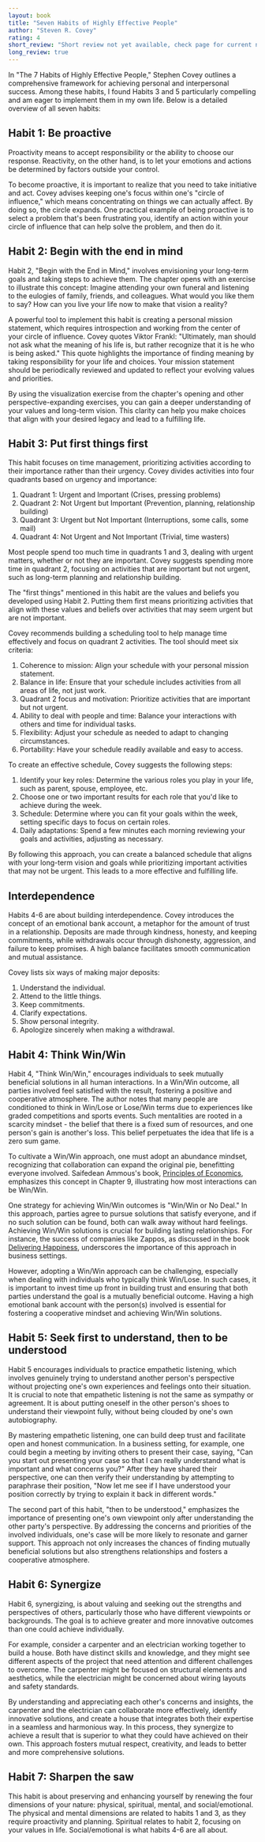 ```yaml
---
layout: book
title: "Seven Habits of Highly Effective People"
author: "Steven R. Covey"
rating: 4
short_review: "Short review not yet available, check page for current notes"
long_review: true
---
```

In "The 7 Habits of Highly Effective People," Stephen Covey outlines a comprehensive framework for achieving personal and interpersonal success. Among these habits, I found Habits 3 and 5 particularly compelling and am eager to implement them in my own life. Below is a detailed overview of all seven habits:


## Habit 1: Be proactive

Proactivity means to accept responsibility or the ability to choose our response. Reactivity, on the other hand, is to let your emotions and actions be determined by factors outside your control.

To become proactive, it is important to realize that you need to take initiative and act. Covey advises keeping one's focus within one's "circle of influence," which means concentrating on things we can actually affect. By doing so, the circle expands. One practical example of being proactive is to select a problem that's been frustrating you, identify an action within your circle of influence that can help solve the problem, and then do it.

## Habit 2: Begin with the end in mind

Habit 2, "Begin with the End in Mind," involves envisioning your long-term goals and taking steps to achieve them. The chapter opens with an exercise to illustrate this concept: Imagine attending your own funeral and listening to the eulogies of family, friends, and colleagues. What would you like them to say? How can you live your life now to make that vision a reality?

A powerful tool to implement this habit is creating a personal mission statement, which requires introspection and working from the center of your circle of influence. Covey quotes Viktor Frankl: "Ultimately, man should not ask what the meaning of his life is, but rather recognize that it is he who is being asked." This quote highlights the importance of finding meaning by taking responsibility for your life and choices. Your mission statement should be periodically reviewed and updated to reflect your evolving values and priorities.

By using the visualization exercise from the chapter's opening and other perspective-expanding exercises, you can gain a deeper understanding of your values and long-term vision. This clarity can help you make choices that align with your desired legacy and lead to a fulfilling life.

## Habit 3: Put first things first

This habit focuses on time management, prioritizing activities according to their importance rather than their urgency. Covey divides activities into four quadrants based on urgency and importance:

1. Quadrant 1: Urgent and Important (Crises, pressing problems)
2. Quadrant 2: Not Urgent but Important (Prevention, planning, relationship building)
3. Quadrant 3: Urgent but Not Important (Interruptions, some calls, some mail)
4. Quadrant 4: Not Urgent and Not Important (Trivial, time wasters)

Most people spend too much time in quadrants 1 and 3, dealing with urgent matters, whether or not they are important. Covey suggests spending more time in quadrant 2, focusing on activities that are important but not urgent, such as long-term planning and relationship building.

The "first things" mentioned in this habit are the values and beliefs you developed using Habit 2. Putting them first means prioritizing activities that align with these values and beliefs over activities that may seem urgent but are not important.

Covey recommends building a scheduling tool to help manage time effectively and focus on quadrant 2 activities. The tool should meet six criteria:

1. Coherence to mission: Align your schedule with your personal mission statement.
2. Balance in life: Ensure that your schedule includes activities from all areas of life, not just work.
3. Quadrant 2 focus and motivation: Prioritize activities that are important but not urgent.
4. Ability to deal with people and time: Balance your interactions with others and time for individual tasks.
5. Flexibility: Adjust your schedule as needed to adapt to changing circumstances.
6. Portability: Have your schedule readily available and easy to access.

To create an effective schedule, Covey suggests the following steps:

1. Identify your key roles: Determine the various roles you play in your life, such as parent, spouse, employee, etc.
2. Choose one or two important results for each role that you'd like to achieve during the week.
3. Schedule: Determine where you can fit your goals within the week, setting specific days to focus on certain roles.
4. Daily adaptations: Spend a few minutes each morning reviewing your goals and activities, adjusting as necessary.

By following this approach, you can create a balanced schedule that aligns with your long-term vision and goals while prioritizing important activities that may not be urgent. This leads to a more effective and fulfilling life.

## Interdependence

Habits 4-6 are about building interdependence. Covey introduces the concept of an emotional bank account, a metaphor for the amount of trust in a relationship. Deposits are made through kindness, honesty, and keeping commitments, while withdrawals occur through dishonesty, aggression, and failure to keep promises. A high balance facilitates smooth communication and mutual assistance.

Covey lists six ways of making major deposits:

1. Understand the individual.
2. Attend to the little things.
3. Keep commitments.
4. Clarify expectations.
5. Show personal integrity.
6. Apologize sincerely when making a withdrawal.

## Habit 4: Think Win/Win

Habit 4, "Think Win/Win," encourages individuals to seek mutually beneficial solutions in all human interactions. In a Win/Win outcome, all parties involved feel satisfied with the result, fostering a positive and cooperative atmosphere. The author notes that many people are conditioned to think in Win/Lose or Lose/Win terms due to experiences like graded competitions and sports events. Such mentalities are rooted in a scarcity mindset - the belief that there is a fixed sum of resources, and one person's gain is another's loss. This belief perpetuates the idea that life is a zero sum game.

To cultivate a Win/Win approach, one must adopt an abundance mindset, recognizing that collaboration can expand the original pie, benefitting everyone involved. Saifedean Ammous's book, [Principles of Economics](./principles_of_economics.html), emphasizes this concept in Chapter 9, illustrating how most interactions can be Win/Win.

One strategy for achieving Win/Win outcomes is "Win/Win or No Deal." In this approach, parties agree to pursue solutions that satisfy everyone, and if no such solution can be found, both can walk away without hard feelings. Achieving Win/Win solutions is crucial for building lasting relationships. For instance, the success of companies like Zappos, as discussed in the book [Delivering Happiness](./delivering_happiness.html), underscores the importance of this approach in business settings.

However, adopting a Win/Win approach can be challenging, especially when dealing with individuals who typically think Win/Lose. In such cases, it is important to invest time up front in building trust and ensuring that both parties understand the goal is a mutually beneficial outcome. Having a high emotional bank account with the person(s) involved is essential for fostering a cooperative mindset and achieving Win/Win solutions.

## Habit 5: Seek first to understand, then to be understood

Habit 5 encourages individuals to practice empathetic listening, which involves genuinely trying to understand another person's perspective without projecting one's own experiences and feelings onto their situation. It is crucial to note that empathetic listening is not the same as sympathy or agreement. It is about putting oneself in the other person's shoes to understand their viewpoint fully, without being clouded by one's own autobiography.

By mastering empathetic listening, one can build deep trust and facilitate open and honest communication. In a business setting, for example, one could begin a meeting by inviting others to present their case, saying, "Can you start out presenting your case so that I can really understand what is important and what concerns you?" After they have shared their perspective, one can then verify their understanding by attempting to paraphrase their position, "Now let me see if I have understood your position correctly by trying to explain it back in different words."

The second part of this habit, "then to be understood," emphasizes the importance of presenting one's own viewpoint only after understanding the other party's perspective. By addressing the concerns and priorities of the involved individuals, one's case will be more likely to resonate and garner support. This approach not only increases the chances of finding mutually beneficial solutions but also strengthens relationships and fosters a cooperative atmosphere.

## Habit 6: Synergize

Habit 6, synergizing, is about valuing and seeking out the strengths and perspectives of others, particularly those who have different viewpoints or backgrounds. The goal is to achieve greater and more innovative outcomes than one could achieve individually.

For example, consider a carpenter and an electrician working together to build a house. Both have distinct skills and knowledge, and they might see different aspects of the project that need attention and different challenges to overcome. The carpenter might be focused on structural elements and aesthetics, while the electrician might be concerned about wiring layouts and safety standards.

By understanding and appreciating each other's concerns and insights, the carpenter and the electrician can collaborate more effectively, identify innovative solutions, and create a house that integrates both their expertise in a seamless and harmonious way. In this process, they synergize to achieve a result that is superior to what they could have achieved on their own. This approach fosters mutual respect, creativity, and leads to better and more comprehensive solutions.

## Habit 7: Sharpen the saw

This habit is about preserving and enhancing yourself by renewing the four dimensions of your nature: physical, spiritual, mental, and social/emotional. The physical and mental dimensions are related to habits 1 and 3, as they require proactivity and planning. Spiritual relates to habit 2, focusing on your values in life. Social/emotional is what habits 4-6 are all about.